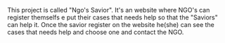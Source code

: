 This project is called "Ngo's Savior". It's an website where NGO's can register themselfs e put their cases that needs help so that the "Saviors" can help it.
Once the savior register on the website he(she) can see the cases that needs help and choose one and contact the NGO.